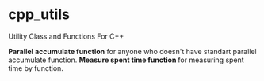 # cpp_utils
Utility Class and Functions For C++

<b>Parallel accumulate function</b> for anyone who doesn't have standart parallel accumulate function.
<b>Measure spent time function </b> for measuring spent time by function.
